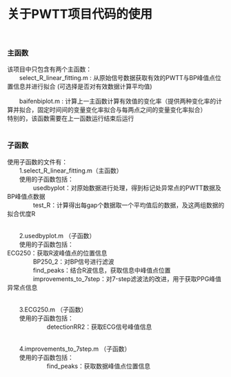 关于PWTT项目代码的使用
====
<br>

### 主函数<br>

该项目中只包含有两个主函数：<br>
　　select_R_linear_fitting.m : 从原始信号数据获取有效的PWTT与BP峰值点位置信息并进行拟合 (可选择是否对有效数据计算平均值)<br>

　　baifenbiplot.m : 计算上一主函数计算有效值的变化率（提供两种变化率的计算并拟合，固定时间间的变量变化率拟合与每两点之间的变量变化率拟合）<br>
特别的，该函数需要在上一函数运行结束后运行<br><br>
### 子函数<br>
使用子函数的文件有：<br>
　　1.select_R_linear_fitting.m（主函数） <br>
　　使用的子函数包括：<br>
　　　　 usedbyplot：对原始数据进行处理，得到标记处异常点的PWTT数据及BP峰值点数据<br>
　　　　 test_R：计算得出每gap个数据取一个平均值后的数据，及这两组数据的拟合优度R<br><br>
     
　　2.usedbyplot.m （子函数）<br>
　　使用的子函数包括：<br>
        ECG250：获取R波峰值点的位置信息<br>
　　　　 BP250_2：对BP信号进行滤波<br>
　　　　 find_peaks：结合R波信息，获取信息中峰值点位置<br>
　　　　 improvements_to_7step：对7-step滤波法的改进，用于获取PPG峰值异常点信息<br><br>

　　3.ECG250.m （子函数）<br>
　　使用的子函数包括：<br>　　 
　　　　 detectionRR2：获取ECG信号峰值信息<br><br>
     
　　4.improvements_to_7step.m （子函数）<br>
　　使用的子函数包括：<br>　　 
　　　　 find_peaks：获取数据峰值点位置信息
　　　　
    

